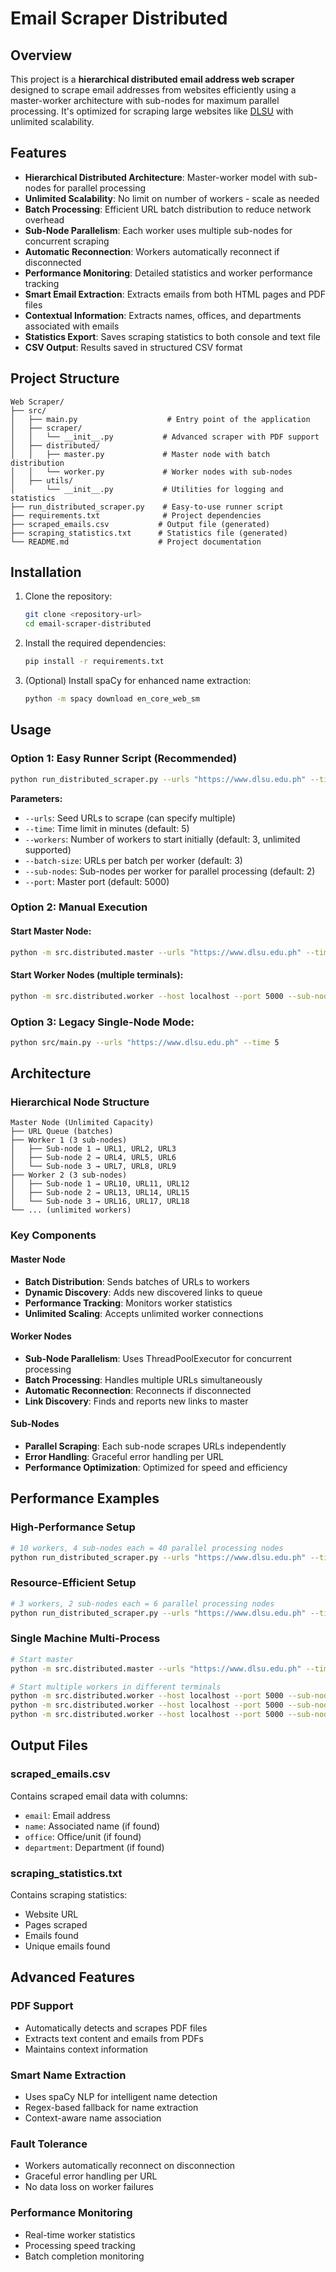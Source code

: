 # Email Scraper Distributed

## Overview
This project is a **hierarchical distributed email address web scraper** designed to scrape email addresses from websites efficiently using a master-worker architecture with sub-nodes for maximum parallel processing. It's optimized for scraping large websites like [DLSU](https://www.dlsu.edu.ph) with unlimited scalability.

## Features
- **Hierarchical Distributed Architecture**: Master-worker model with sub-nodes for parallel processing
- **Unlimited Scalability**: No limit on number of workers - scale as needed
- **Batch Processing**: Efficient URL batch distribution to reduce network overhead
- **Sub-Node Parallelism**: Each worker uses multiple sub-nodes for concurrent scraping
- **Automatic Reconnection**: Workers automatically reconnect if disconnected
- **Performance Monitoring**: Detailed statistics and worker performance tracking
- **Smart Email Extraction**: Extracts emails from both HTML pages and PDF files
- **Contextual Information**: Extracts names, offices, and departments associated with emails
- **Statistics Export**: Saves scraping statistics to both console and text file
- **CSV Output**: Results saved in structured CSV format

## Project Structure
```
Web Scraper/
├── src/
│   ├── main.py                    # Entry point of the application
│   ├── scraper/
│   │   └── __init__.py           # Advanced scraper with PDF support
│   ├── distributed/
│   │   ├── master.py             # Master node with batch distribution
│   │   └── worker.py             # Worker nodes with sub-nodes
│   ├── utils/
│       └── __init__.py           # Utilities for logging and statistics
├── run_distributed_scraper.py    # Easy-to-use runner script
├── requirements.txt              # Project dependencies
├── scraped_emails.csv           # Output file (generated)
├── scraping_statistics.txt      # Statistics file (generated)
└── README.md                    # Project documentation
```

## Installation
1. Clone the repository:
   ```bash
   git clone <repository-url>
   cd email-scraper-distributed
   ```

2. Install the required dependencies:
   ```bash
   pip install -r requirements.txt
   ```

3. (Optional) Install spaCy for enhanced name extraction:
   ```bash
   python -m spacy download en_core_web_sm
   ```

## Usage

### Option 1: Easy Runner Script (Recommended)
```bash
python run_distributed_scraper.py --urls "https://www.dlsu.edu.ph" --time 5 --workers 3 --sub-nodes 2
```

**Parameters:**
- `--urls`: Seed URLs to scrape (can specify multiple)
- `--time`: Time limit in minutes (default: 5)
- `--workers`: Number of workers to start initially (default: 3, unlimited supported)
- `--batch-size`: URLs per batch per worker (default: 3)
- `--sub-nodes`: Sub-nodes per worker for parallel processing (default: 2)
- `--port`: Master port (default: 5000)

### Option 2: Manual Execution

#### Start Master Node:
```bash
python -m src.distributed.master --urls "https://www.dlsu.edu.ph" --time 10 --batch-size 5
```

#### Start Worker Nodes (multiple terminals):
```bash
python -m src.distributed.worker --host localhost --port 5000 --sub-nodes 3
```

### Option 3: Legacy Single-Node Mode:
```bash
python src/main.py --urls "https://www.dlsu.edu.ph" --time 5
```

## Architecture

### Hierarchical Node Structure
```
Master Node (Unlimited Capacity)
├── URL Queue (batches)
├── Worker 1 (3 sub-nodes)
│   ├── Sub-node 1 → URL1, URL2, URL3
│   ├── Sub-node 2 → URL4, URL5, URL6  
│   └── Sub-node 3 → URL7, URL8, URL9
├── Worker 2 (3 sub-nodes)
│   ├── Sub-node 1 → URL10, URL11, URL12
│   ├── Sub-node 2 → URL13, URL14, URL15
│   └── Sub-node 3 → URL16, URL17, URL18
└── ... (unlimited workers)
```

### Key Components

#### Master Node
- **Batch Distribution**: Sends batches of URLs to workers
- **Dynamic Discovery**: Adds new discovered links to queue
- **Performance Tracking**: Monitors worker statistics
- **Unlimited Scaling**: Accepts unlimited worker connections

#### Worker Nodes
- **Sub-Node Parallelism**: Uses ThreadPoolExecutor for concurrent processing
- **Batch Processing**: Handles multiple URLs simultaneously
- **Automatic Reconnection**: Reconnects if disconnected
- **Link Discovery**: Finds and reports new links to master

#### Sub-Nodes
- **Parallel Scraping**: Each sub-node scrapes URLs independently
- **Error Handling**: Graceful error handling per URL
- **Performance Optimization**: Optimized for speed and efficiency

## Performance Examples

### High-Performance Setup
```bash
# 10 workers, 4 sub-nodes each = 40 parallel processing nodes
python run_distributed_scraper.py --urls "https://www.dlsu.edu.ph" --time 10 --workers 10 --sub-nodes 4 --batch-size 5
```

### Resource-Efficient Setup
```bash
# 3 workers, 2 sub-nodes each = 6 parallel processing nodes
python run_distributed_scraper.py --urls "https://www.dlsu.edu.ph" --time 5 --workers 3 --sub-nodes 2 --batch-size 3
```

### Single Machine Multi-Process
```bash
# Start master
python -m src.distributed.master --urls "https://www.dlsu.edu.ph" --time 10 --batch-size 5

# Start multiple workers in different terminals
python -m src.distributed.worker --host localhost --port 5000 --sub-nodes 3
python -m src.distributed.worker --host localhost --port 5000 --sub-nodes 3
python -m src.distributed.worker --host localhost --port 5000 --sub-nodes 3
```

## Output Files

### scraped_emails.csv
Contains scraped email data with columns:
- `email`: Email address
- `name`: Associated name (if found)
- `office`: Office/unit (if found)
- `department`: Department (if found)

### scraping_statistics.txt
Contains scraping statistics:
- Website URL
- Pages scraped
- Emails found
- Unique emails found

## Advanced Features

### PDF Support
- Automatically detects and scrapes PDF files
- Extracts text content and emails from PDFs
- Maintains context information

### Smart Name Extraction
- Uses spaCy NLP for intelligent name detection
- Regex-based fallback for name extraction
- Context-aware name association

### Fault Tolerance
- Workers automatically reconnect on disconnection
- Graceful error handling per URL
- No data loss on worker failures

### Performance Monitoring
- Real-time worker statistics
- Processing speed tracking
- Batch completion monitoring
